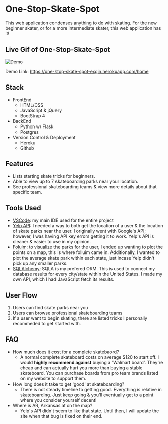 # One-Stop-Skate-Spot

This web application condenses anything to do with skating. For the new beginner skater, or for a more intermediate skater, this web application has it!

## Live Gif of One-Stop-Skate-Spot

![Demo](static/images/websitedemo.gif)

Demo Link: https://one-stop-skate-spot-exgin.herokuapp.com/home

## Stack

- FrontEnd
  - HTML/CSS
  - JavaScript & jQuery
  - BootStrap 4
- BackEnd
  - Python w/ Flask
  - Postgres
- Version Control & Deployment
  - Heroku
  - Github

## Features

- Lists starting skate tricks for beginners.
- Able to view up to 7 skateboarding parks near your location.
- See professional skateboarding teams & view more details about that specific team.

## Tools Used

- [VSCode](https://code.visualstudio.com/): my main IDE used for the entire project
- [Yelp API](https://www.yelp.com/developers/documentation/v3/business_search): I needed a way to both get the location of a user & the location of skate parks near the user. I originally went with Google's API; however, I was having API key errors getting it to work. Yelp's API is cleaner & easier to use in my opinion.
- [Foluim](https://python-visualization.github.io/folium/): to visualize the parks for the user, I ended up wanting to plot the points on a map, this is where folluim came in. Additionally, I wanted to plot the average skate park within each state, just incase Yelp didn't pick up any smaller parks.
- [SQLAlchemy](https://www.sqlalchemy.org/): SQLA is my prefered ORM. This is used to connect my database results for every city/state within the United States. I made my own API, which I had JavaScript fetch its results.

## User Flow

1. Users can find skate parks near you
2. Users can browse professional skateboarding teams
3. If a user want to begin skating, there are listed tricks I personally recommeded to get started with.

## FAQ
- How much does it cost for a complete skatebaord?
  * A normal complete skateboard costs on average $120 to start off. I would <strong>highly recommend against</strong> buying a 'Walmart board'. They're cheap and can actually hurt you more than buying a stable skateboard. You can purchase boards from pro team brands listed on my website to support them.
- How long does it take to get 'good' at skateboarding?
  * There is not steady timeline to getting good. Everything is relative in skateboarding. Just keep going & you'll eventually get to a point where you consider yourself decent! 
- Where is AR, Arkansas at on the map? 
  * Yelp's API didn't seem to like that state. Until then, I will update the site when that bug is fixed on their end.
